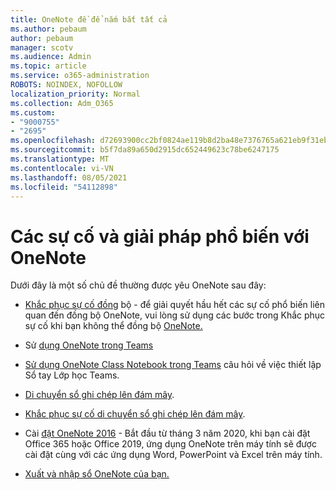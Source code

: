 ```yaml
---
title: OneNote đề để nắm bắt tất cả
ms.author: pebaum
author: pebaum
manager: scotv
ms.audience: Admin
ms.topic: article
ms.service: o365-administration
ROBOTS: NOINDEX, NOFOLLOW
localization_priority: Normal
ms.collection: Adm_O365
ms.custom:
- "9000755"
- "2695"
ms.openlocfilehash: d72693900cc2bf0824ae119b8d2ba48e7376765a621eb9f31eb0fe053735f0b0
ms.sourcegitcommit: b5f7da89a650d2915dc652449623c78be6247175
ms.translationtype: MT
ms.contentlocale: vi-VN
ms.lasthandoff: 08/05/2021
ms.locfileid: "54112898"
---
```

# <a name="common-issues-and-resolutions-with-onenote"></a>Các sự cố và giải pháp phổ biến với OneNote

Dưới đây là một số chủ đề thường được yêu OneNote sau đây:

- [Khắc phục sự cố đồng](https://support.office.com/article/299495ef-66d1-448f-90c1-b785a6968d45) bộ - để giải quyết hầu hết các sự cố phổ biến liên quan đến đồng bộ OneNote, vui lòng sử dụng các bước trong Khắc phục sự cố khi bạn không thể đồng bộ [OneNote.](https://support.office.com/article/Fix-issues-when-you-can-t-sync-OneNote-299495ef-66d1-448f-90c1-b785a6968d45)

- Sử [dụng OneNote trong Teams](https://support.microsoft.com/office/0ec78cc3-ba3b-4279-a88e-aa40af9865c2) 

- [Sử dụng OneNote Class Notebook trong Teams](https://support.office.com/article/bd77f11f-27cd-4d41-bfbd-2b11799f1440) câu hỏi về việc thiết lập Sổ tay Lớp học Teams.

- [Di chuyển sổ ghi chép lên đám mây](https://support.office.com/article/d5c28b91-7b9c-45be-8f0c-529bdbba019a).

- [Khắc phục sự cố di chuyển sổ ghi chép lên đám mây](https://support.office.com/article/70528107-11dc-4f3f-b695-b150059dfd78).

- Cài [đặt OneNote 2016](https://support.office.com/article/c08068d8-b517-4464-9ff2-132cb9c45c08) - Bắt đầu từ tháng 3 năm 2020, khi bạn cài đặt Office 365 hoặc Office 2019, ứng dụng OneNote trên máy tính sẽ được cài đặt cùng với các ứng dụng Word, PowerPoint và Excel trên máy tính.

- [Xuất và nhập sổ OneNote của bạn.](https://support.office.com/article/a4b60da5-8f33-464e-b1ba-b95ce540f309)
